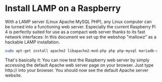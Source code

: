 # Install LAMP on a Raspberry
With a LAMP server (Linux Apache MySQL PHP), any Linux computer can be turned into a functioning web server. Especially the current Raspberry Pi 4 is perfectly suited for use as a compact web server thanks to its fast network interfaces: In this document we set up the webshop "mallowz" as a hackable LAMP installation.

```bash
sudo apt-get install apache2 libapache2-mod-php php php-mysql mariadb-server mariadb-client
```

That's basically it: You can now test the Raspberry web server by simply accessing the default Apache web server page on your browser. Just type http://<ip-address> into your browser. You should now see the default Apache server website.
